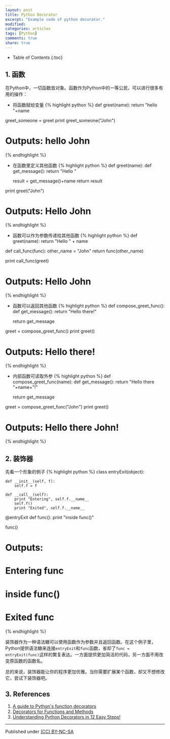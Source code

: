 ```yaml
---
layout: post
title: Python Decorator
excerpt: "Example code of python decorator."
modified: 
categories: articles
tags: [Python]
comments: true
share: true
---
```

* Table of Contents
{:toc}


## 1. 函数
在Python中，一切函数皆对象。函数作为Python中的一等公民，可以进行很多有用的操作：

* 将函数赋给变量
{% highlight python %}
def greet(name):
    return "hello "+name

greet_someone = greet
print greet_someone("John")

# Outputs: hello John
{% endhighlight %}
* 在函数里定义其他函数
{% highlight python %}
def greet(name):
    def get_message():
        return "Hello "

    result = get_message()+name
    return result

print greet("John")

# Outputs: Hello John
{% endhighlight %}
* 函数可以作为参数传递给其他函数
{% highlight python %}
def greet(name):
   return "Hello " + name 

def call_func(func):
    other_name = "John"
    return func(other_name)  

print call_func(greet)

# Outputs: Hello John
{% endhighlight %}
* 函数可以返回其他函数
{% highlight python %}
def compose_greet_func():
    def get_message():
        return "Hello there!"

    return get_message

greet = compose_greet_func()
print greet()

# Outputs: Hello there!
{% endhighlight %}
* 内部函数可读取外参
{% highlight python %}
def compose_greet_func(name):
    def get_message():
        return "Hello there "+name+"!"

    return get_message

greet = compose_greet_func("John")
print greet()

# Outputs: Hello there John!
{% endhighlight %}


## 2. 装饰器
先看一个形象的例子
{% highlight python %}
class entryExit(object):

    def __init__(self, f):
        self.f = f

    def __call__(self):
        print "Entering", self.f.__name__
        self.f()
        print "Exited", self.f.__name__

@entryExit
def func():
    print "inside func()"

func()

# Outputs: 
# Entering func
# inside func()
# Exited func
{% endhighlight %}

装饰器作为一种语法糖可以使用函数作为参数并且返回函数。在这个例子里，Python提供语法糖来连接`entryExit`和`func`函数，省却了`func = entryExit(func)`这样的繁复表达。一方面提供更加简洁的代码，另一方面不用改变原函数的函数名。

总的来说，装饰器能让你的程序更加优雅。当你需要扩展某个函数，却又不想修改它，尝试下装饰器吧。


## 3. References

1. [A guide to Python's function decorators](http://thecodeship.com/patterns/guide-to-python-function-decorators/)
2. [Decorators for Functions and Methods](https://www.python.org/dev/peps/pep-0318/)
3. [Understanding Python Decorators in 12 Easy Steps!](http://simeonfranklin.com/blog/2012/jul/1/python-decorators-in-12-steps/)

---
Published under <a rel="license" href="http://creativecommons.org/licenses/by-nc-sa/3.0/">(CC) BY-NC-SA </a>
